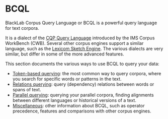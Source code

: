 # BCQL

<!-- TODO: unary negation operator -->

BlackLab Corpus Query Language or BCQL is a powerful query language for text corpora.

It is a dialect of the [CQP Query Language](http://cwb.sourceforge.net/files/CQP_Tutorial/ "http://cwb.sourceforge.net/files/CQP_Tutorial/") introduced by the IMS Corpus WorkBench (CWB). Several other corpus engines support a similar language, such as the [Lexicom Sketch Engine](https://www.sketchengine.co.uk/documentation/corpus-querying/ "https://www.sketchengine.co.uk/documentation/corpus-querying/"). The various dialects are very similar, but differ in some of the more advanced features.

This section documents the various ways to use BCQL to query your data:
- [Token-based querying](token-based.md): the most common way to query corpora, where you search for specific words or patterns in the text.
- [Relations querying](relations.md): query (dependency) relations between words or spans of text.
- [Parallel querying](parallel.md): querying your parallel corpora, finding alignments between different languages or historical versions of a text.
- [Miscellaneous](miscellaneous.md): other information about BCQL, such as operator precedence, features and comparisons with other corpus engines.
